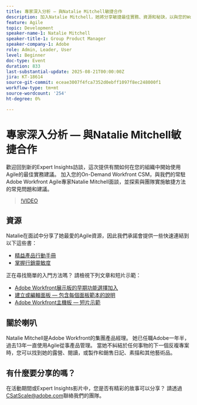 ```yaml
---
title: 專家深入分析 — 與Natalie Mitchell敏捷合作
description: 加入Natalie Mitchell，她將分享敏捷最佳實務、資源和秘訣，以與您的Workfront團隊成功實作Agile。
feature: Agile
topic: Development
speaker-name-1: Natalie Mitchell
speaker-title-1: Group Product Manager
speaker-company-1: Adobe
role: Admin, Leader, User
level: Beginner
doc-type: Event
duration: 833
last-substantial-update: 2025-08-21T00:00:00Z
jira: KT-18614
source-git-commit: eceae3007f4fca7352d0ebff1097f8ec248000f1
workflow-type: tm+mt
source-wordcount: '254'
ht-degree: 0%

---
```



# 專家深入分析 — 與Natalie Mitchell敏捷合作

歡迎回到新的Expert Insights訪談，這次提供有關如何在您的組織中開始使用Agile的最佳實務建議。 加入您的On-Demand Workfront CSM，與我們的常駐Adobe Workfront Agile專家Natalie Mitchell面談，並探索與團隊實施敏捷方法的常見問題和建議。

>[!VIDEO](https://video.tv.adobe.com/v/3469891/?learn=on&enablevpops)

## 資源

Natalie在面試中分享了她最愛的Agile資源，因此我們承諾會提供一些快速連結到以下這些書：
* [精益產品行動手冊](https://leanproductplaybook.com/)
* [掌握行銷靈敏度](https://masteringmarketingagility.com/)

正在尋找簡單的入門方法嗎？ 請檢視下列文章和短片示範：

* [Adobe Workfront展示板的早期功能選擇加入](https://experienceleague.adobe.com/docs/workfront/using/agile/boards-in-workfront/boards-early-feature-opt-in.html?lang=zh-Hant)
* [建立或編輯面板 — 包含每個面板範本的說明](https://experienceleague.adobe.com/docs/workfront/using/agile/boards-in-workfront/create-edit-board.html?lang=zh-Hant)
* [Adobe Workfront主機板 — 短片示範](https://experienceleague.adobe.com/docs/workfront/using/agile/boards-in-workfront/boards-video-demonstrations.html?lang=zh-Hant)

## 關於喇叭

Natalie Mitchell是Adobe Workfront的集團產品經理。 她已任職Adobe一年半，過去13年一直使用Agile從事產品管理。 當她不糾結於任何事物的下一個反複專案時，您可以找到她的露營、閱讀，或製作和銷售日記、素描和其他藝術品。

## 有什麼要分享的嗎？

在活動期間或Expert Insights影片中，您是否有精彩的故事可以分享？ 請透過[CSatScale@adobe.com](mailto:CSatScale@adobe.com)聯絡我們的團隊。
